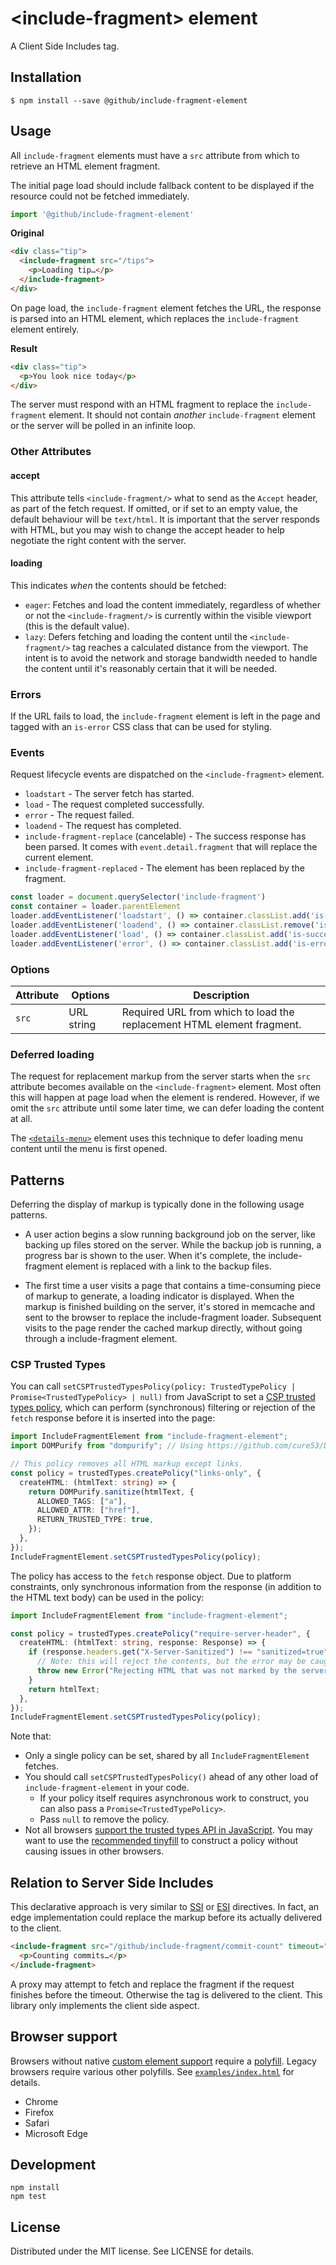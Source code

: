 # &lt;include-fragment&gt; element

A Client Side Includes tag.

## Installation

```
$ npm install --save @github/include-fragment-element
```

## Usage

All `include-fragment` elements must have a `src` attribute from which to retrieve an HTML element fragment.

The initial page load should include fallback content to be displayed if the resource could not be fetched immediately.

```js
import '@github/include-fragment-element'
```

**Original**

``` html
<div class="tip">
  <include-fragment src="/tips">
    <p>Loading tip…</p>
  </include-fragment>
</div>
```

On page load, the `include-fragment` element fetches the URL, the response is parsed into an HTML element, which replaces the `include-fragment` element entirely.

**Result**

``` html
<div class="tip">
  <p>You look nice today</p>
</div>
```

The server must respond with an HTML fragment to replace the `include-fragment` element. It should not contain _another_ `include-fragment` element or the server will be polled in an infinite loop.

### Other Attributes

#### accept

This attribute tells `<include-fragment/>` what to send as the `Accept` header, as part of the fetch request. If omitted, or if set to an empty value, the default behaviour will be `text/html`. It is important that the server responds with HTML, but you may wish to change the accept header to help negotiate the right content with the server.

#### loading

This indicates _when_ the contents should be fetched:

 - `eager`: Fetches and load the content immediately, regardless of whether or not the `<include-fragment/>` is currently within the visible viewport (this is the default value).
 - `lazy`: Defers fetching and loading the content until the `<include-fragment/>` tag reaches a calculated distance from the viewport. The intent is to avoid the network and storage bandwidth needed to handle the content until it's reasonably certain that it will be needed.

### Errors

If the URL fails to load, the `include-fragment` element is left in the page and tagged with an `is-error` CSS class that can be used for styling.

### Events

Request lifecycle events are dispatched on the `<include-fragment>` element.

- `loadstart` - The server fetch has started.
- `load` - The request completed successfully.
- `error` - The request failed.
- `loadend` - The request has completed.
- `include-fragment-replace` (cancelable) - The success response has been parsed. It comes with `event.detail.fragment` that will replace the current element.
- `include-fragment-replaced` - The element has been replaced by the fragment.

```js
const loader = document.querySelector('include-fragment')
const container = loader.parentElement
loader.addEventListener('loadstart', () => container.classList.add('is-loading'))
loader.addEventListener('loadend', () => container.classList.remove('is-loading'))
loader.addEventListener('load', () => container.classList.add('is-success'))
loader.addEventListener('error', () => container.classList.add('is-error'))
```

### Options

Attribute      | Options                        | Description
---            | ---                            | ---
`src`          | URL string                     | Required URL from which to load the replacement HTML element fragment.


### Deferred loading

The request for replacement markup from the server starts when the `src` attribute becomes available on the `<include-fragment>` element. Most often this will happen at page load when the element is rendered. However, if we omit the `src` attribute until some later time, we can defer loading the content at all.

The [`<details-menu>`][menu] element uses this technique to defer loading menu content until the menu is first opened.

[menu]: https://github.com/github/details-menu-element

## Patterns

Deferring the display of markup is typically done in the following usage patterns.

- A user action begins a slow running background job on the server, like backing up files stored on the server. While the backup job is running, a progress bar is shown to the user. When it's complete, the include-fragment element is replaced with a link to the backup files.

- The first time a user visits a page that contains a time-consuming piece of markup to generate, a loading indicator is displayed. When the markup is finished building on the server, it's stored in memcache and sent to the browser to replace the include-fragment loader. Subsequent visits to the page render the cached markup directly, without going through a include-fragment element.

### CSP Trusted Types

You can call `setCSPTrustedTypesPolicy(policy: TrustedTypePolicy | Promise<TrustedTypePolicy> | null)` from JavaScript to set a [CSP trusted types policy](https://web.dev/trusted-types/), which can perform (synchronous) filtering or rejection of the `fetch` response before it is inserted into the page:

```ts
import IncludeFragmentElement from "include-fragment-element";
import DOMPurify from "dompurify"; // Using https://github.com/cure53/DOMPurify

// This policy removes all HTML markup except links.
const policy = trustedTypes.createPolicy("links-only", {
  createHTML: (htmlText: string) => {
    return DOMPurify.sanitize(htmlText, {
      ALLOWED_TAGS: ["a"],
      ALLOWED_ATTR: ["href"],
      RETURN_TRUSTED_TYPE: true,
    });
  },
});
IncludeFragmentElement.setCSPTrustedTypesPolicy(policy);
```

The policy has access to the `fetch` response object. Due to platform constraints, only synchronous information from the response (in addition to the HTML text body) can be used in the policy:

```ts
import IncludeFragmentElement from "include-fragment-element";

const policy = trustedTypes.createPolicy("require-server-header", {
  createHTML: (htmlText: string, response: Response) => {
    if (response.headers.get("X-Server-Sanitized") !== "sanitized=true") {
      // Note: this will reject the contents, but the error may be caught before it shows in the JS console.
      throw new Error("Rejecting HTML that was not marked by the server as sanitized.");
    }
    return htmlText;
  },
});
IncludeFragmentElement.setCSPTrustedTypesPolicy(policy);
```

Note that:

- Only a single policy can be set, shared by all `IncludeFragmentElement` fetches.
- You should call `setCSPTrustedTypesPolicy()` ahead of any other load of `include-fragment-element` in your code.
  - If your policy itself requires asynchronous work to construct, you can also pass a `Promise<TrustedTypePolicy>`.
  - Pass `null` to remove the policy.
- Not all browsers [support the trusted types API in JavaScript](https://caniuse.com/mdn-api_trustedtypes). You may want to use the [recommended tinyfill](https://github.com/w3c/trusted-types#tinyfill) to construct a policy without causing issues in other browsers.

## Relation to Server Side Includes

This declarative approach is very similar to [SSI](http://en.wikipedia.org/wiki/Server_Side_Includes) or [ESI](http://en.wikipedia.org/wiki/Edge_Side_Includes) directives. In fact, an edge implementation could replace the markup before its actually delivered to the client.

``` html
<include-fragment src="/github/include-fragment/commit-count" timeout="100">
  <p>Counting commits…</p>
</include-fragment>
```

A proxy may attempt to fetch and replace the fragment if the request finishes before the timeout. Otherwise the tag is delivered to the client. This library only implements the client side aspect.

## Browser support

Browsers without native [custom element support][support] require a [polyfill][]. Legacy browsers require various other polyfills. See [`examples/index.html`][example] for details.

[example]: https://github.com/github/include-fragment-element/blob/master/examples/index.html#L5-L14

- Chrome
- Firefox
- Safari
- Microsoft Edge

[support]: https://caniuse.com/#feat=custom-elementsv1
[polyfill]: https://github.com/webcomponents/custom-elements

## Development

```
npm install
npm test
```

## License

Distributed under the MIT license. See LICENSE for details.
